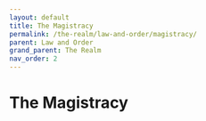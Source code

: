 ```yaml
---
layout: default
title: The Magistracy
permalink: /the-realm/law-and-order/magistracy/
parent: Law and Order
grand_parent: The Realm
nav_order: 2
---
```


# The Magistracy
